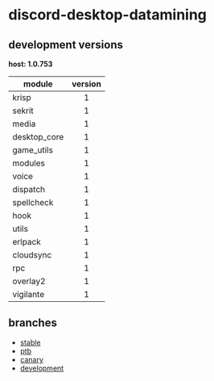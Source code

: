 # discord-desktop-datamining

## development versions

**host: 1.0.753**

| module | version |
| ------ | :-----: |
| krisp | 1 |
| sekrit | 1 |
| media | 1 |
| desktop_core | 1 |
| game_utils | 1 |
| modules | 1 |
| voice | 1 |
| dispatch | 1 |
| spellcheck | 1 |
| hook | 1 |
| utils | 1 |
| erlpack | 1 |
| cloudsync | 1 |
| rpc | 1 |
| overlay2 | 1 |
| vigilante | 1 |

## branches

- [stable](https://github.com/OpenAsar/discord-desktop-datamining/tree/stable)
- [ptb](https://github.com/OpenAsar/discord-desktop-datamining/tree/ptb)
- [canary](https://github.com/OpenAsar/discord-desktop-datamining/tree/canary)
- [development](https://github.com/OpenAsar/discord-desktop-datamining/tree/development)